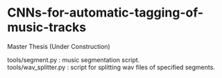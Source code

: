 # CNNs-for-automatic-tagging-of-music-tracks
Master Thesis (Under Construction)

tools/segment.py      : music segmentation script. <br />
tools/wav_splitter.py : script for splitting wav files of specified segments. <br />


